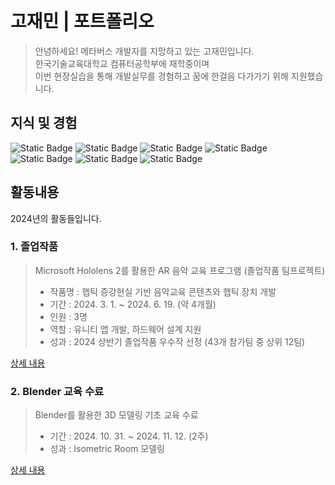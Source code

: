 # 고재민 | 포트폴리오
> 안녕하세요! 메타버스 개발자를 지망하고 있는 고재민입니다.  
> 한국기술교육대학교 컴퓨터공학부에 재학중이며  
> 이번 현장실습을 통해 개발실무를 경험하고 꿈에 한걸음 다가가기 위해 지원했습니다.

## 지식 및 경험
![Static Badge](https://img.shields.io/badge/GIT-%23F05032?logo=git&logoColor=white)
![Static Badge](https://img.shields.io/badge/GITHUB-%23181717?logo=github&logoColor=white)
![Static Badge](https://img.shields.io/badge/UNITY-black?logo=unity)
![Static Badge](https://img.shields.io/badge/BLENDER-%23E87D0D?logo=blender&logoColor=white)
![Static Badge](https://img.shields.io/badge/ECLIPSE-%232C2255?logo=eclipseide&logoColor=white)
![Static Badge](https://img.shields.io/badge/C%2B%2B-%2300599C?logo=cplusplus&logoColor=white)
![Static Badge](https://img.shields.io/badge/OA-gray)


## 활동내용
2024년의 활동들입니다.

### 1. 졸업작품
> Microsoft Hololens 2를 활용한 AR 음악 교육 프로그램 (졸업작품 팀프로젝트)  
> - 작품명 : 햅틱 증강현실 기반 음악교육 콘텐츠와 햅틱 장치 개발  
> - 기간 : 2024. 3. 1. ~ 2024. 6. 19. (약 4개월)  
> - 인원 : 3명  
> - 역할 : 유니티 앱 개발, 하드웨어 설계 지원  
> - 성과 : 2024 상반기 졸업작품 우수작 선정 (43개 참가팀 중 상위 12팀)

[상세 내용](https://github.com/kojaemin515/AR-Musical-Edu)


### 2. Blender 교육 수료
> Blender를 활용한 3D 모델링 기초 교육 수료  
> - 기간 : 2024. 10. 31. ~ 2024. 11. 12. (2주)  
> - 성과 : Isometric Room 모델링  

[상세 내용](https://github.com/kojaemin515/blender-certi)
